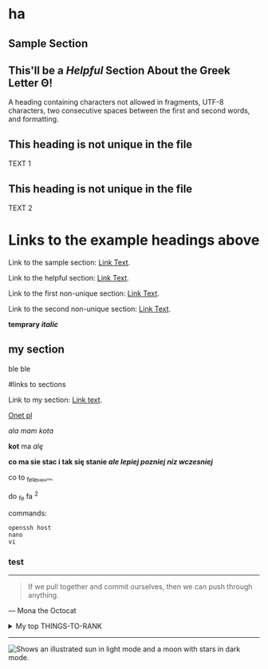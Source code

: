 # ha

## Sample Section

## This'll be a _Helpful_ Section About the Greek Letter Θ!
A heading containing characters not allowed in fragments, UTF-8 characters, two consecutive spaces between the first and second words, and formatting.

## This heading is not unique in the file

TEXT 1

## This heading is not unique in the file

TEXT 2

# Links to the example headings above

Link to the sample section: [Link Text](#sample-section).

Link to the helpful section: [Link Text](#thisll-be-a-helpful-section-about-the-greek-letter-Θ).

Link to the first non-unique section: [Link Text](#this-heading-is-not-unique-in-the-file).

Link to the second non-unique section: [Link Text](#this-heading-is-not-unique-in-the-file-1).


**temprary _italic_**

## my section
ble ble

#links to sections

Link to my section: [Link text](#my-section).

[Onet pl](https://onet.pl)

_ala mam kota_

**kot** ma _alę_


**co ma sie stac i tak się stanie _ale lepiej pozniej niz wczesniej_**

co to <sub>fele<sub><sup>papa<sup><sub>ola<sub><sup>fuj<sup>

do <sub>fe</sub> fa <sup>2</sup>

commands:
```
openssh host
nano
vi
```

### test

<!-- add more -->

---
> If we pull together and commit ourselves, then we can push through anything.

— Mona the Octocat

<details>
<summary>My top THINGS-TO-RANK</summary>

|line|text|
|----|---|
|1|one|
|2|two|
|3|three|
---
</details>

---

<picture>
  <source media="(prefers-color-scheme: dark)" srcset="https://user-images.githubusercontent.com/25423296/163456776-7f95b81a-f1ed-45f7-b7ab-8fa810d529fa.png">
  <source media="(prefers-color-scheme: light)" srcset="https://user-images.githubusercontent.com/25423296/163456779-a8556205-d0a5-45e2-ac17-42d089e3c3f8.png">
  <img alt="Shows an illustrated sun in light mode and a moon with stars in dark mode." src="https://user-images.githubusercontent.com/25423296/163456779-a8556205-d0a5-45e2-ac17-42d089e3c3f8.png">
</picture>

